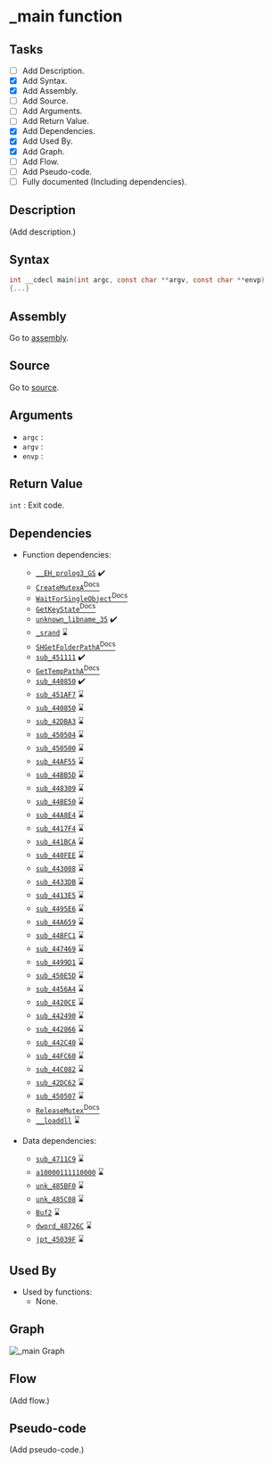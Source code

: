 # \_main function

## Tasks

- [ ] Add Description.
- [X] Add Syntax.
- [X] Add Assembly.
- [ ] Add Source.
- [ ] Add Arguments.
- [ ] Add Return Value.
- [X] Add Dependencies.
- [X] Add Used By.
- [X] Add Graph.
- [ ] Add Flow.
- [ ] Add Pseudo-code.
- [ ] Fully documented (Including dependencies).

## Description

(Add description.)

## Syntax

```c
int __cdecl main(int argc, const char **argv, const char **envp)
{...}
```

## Assembly

Go to [assembly](../asm/_main.asm).

## Source

Go to [source](../cc/_main.cc).

## Arguments

* `argc` : 
* `argv` : 
* `envp` : 

## Return Value

`int` : Exit code.

## Dependencies

* Function dependencies:
  * [`__EH_prolog3_GS`](__EH_prolog3_GS.md) ✔️
  * [`CreateMutexA`<sup>Docs</sup>](https://docs.microsoft.com/en-us/windows/win32/api/synchapi/nf-synchapi-createmutexa)
  * [`WaitForSingleObject`<sup>Docs</sup>](https://docs.microsoft.com/en-us/windows/win32/api/synchapi/nf-synchapi-waitforsingleobject)
  * [`GetKeyState`<sup>Docs</sup>](https://docs.microsoft.com/en-us/windows/win32/api/winuser/nf-winuser-getkeystate)
  * [`unknown_libname_35`](unknown_libname_35.md) ✔️
  * [`_srand`](_srand.md) ⌛
  * [`SHGetFolderPathA`<sup>Docs</sup>](https://docs.microsoft.com/en-us/windows/win32/api/shlobj_core/nf-shlobj_core-shgetfolderpatha)
  * [`sub_451111`](sub_451111.md) ✔️
  * [`GetTempPathA`<sup>Docs</sup>](https://docs.microsoft.com/en-us/windows/win32/api/fileapi/nf-fileapi-gettemppatha)
  * [`sub_440850`](sub_440850.md) ✔️
  * [`sub_451AF7`](sub_451AF7.md) ⌛
  * [`sub_440850`](sub_440850.md) ⌛
  * [`sub_42DBA3`](sub_42DBA3.md) ⌛
  * [`sub_450504`](sub_450504.md) ⌛
  * [`sub_450500`](sub_450500.md) ⌛
  * [`sub_44AF55`](sub_44AF55.md) ⌛
  * [`sub_44BB5D`](sub_44BB5D.md) ⌛
  * [`sub_448309`](sub_448309.md) ⌛
  * [`sub_44BE50`](sub_44BE50.md) ⌛
  * [`sub_44A8E4`](sub_44A8E4.md) ⌛
  * [`sub_4417F4`](sub_4417F4.md) ⌛
  * [`sub_441BCA`](sub_441BCA.md) ⌛
  * [`sub_440FEE`](sub_440FEE.md) ⌛
  * [`sub_443008`](sub_443008.md) ⌛
  * [`sub_4433DB`](sub_4433DB.md) ⌛
  * [`sub_4413E5`](sub_4413E5.md) ⌛
  * [`sub_4495E6`](sub_4495E6.md) ⌛
  * [`sub_44A659`](sub_44A659.md) ⌛
  * [`sub_44BFC1`](sub_44BFC1.md) ⌛
  * [`sub_447469`](sub_447469.md) ⌛
  * [`sub_4499D1`](sub_4499D1.md) ⌛
  * [`sub_450E5D`](sub_450E5D.md) ⌛
  * [`sub_4456A4`](sub_4456A4.md) ⌛
  * [`sub_4420CE`](sub_4420CE.md) ⌛
  * [`sub_442490`](sub_442490.md) ⌛
  * [`sub_442866`](sub_442866.md) ⌛
  * [`sub_442C40`](sub_442C40.md) ⌛
  * [`sub_44FC60`](sub_44FC60.md) ⌛
  * [`sub_44C082`](sub_44C082.md) ⌛
  * [`sub_42DC62`](sub_42DC62.md) ⌛
  * [`sub_450507`](sub_450507.md) ⌛
  * [`ReleaseMutex`<sup>Docs</sup>](https://docs.microsoft.com/en-us/windows/win32/api/synchapi/nf-synchapi-releasemutex)
  * [`__loaddll`](__loaddll.md) ⌛


* Data dependencies:
  * [`sub_4711C9`](sub_4711C9.md) ⌛
  * [`a10000111110000`](a10000111110000.md) ⌛
  * [`unk_485BF0`](unk_485BF0.md) ⌛
  * [`unk_485C08`](unk_485C08.md) ⌛
  * [`Buf2`](Buf2.md) ⌛
  * [`dword_48726C`](dword_48726C.md) ⌛
  * [`jpt_45039F`](jpt_45039F.md) ⌛

## Used By

* Used by functions:
  * None.

## Graph

![\_main Graph](../svg/_main.svg "_main Graph")

## Flow

(Add flow.)

## Pseudo-code

(Add pseudo-code.)
